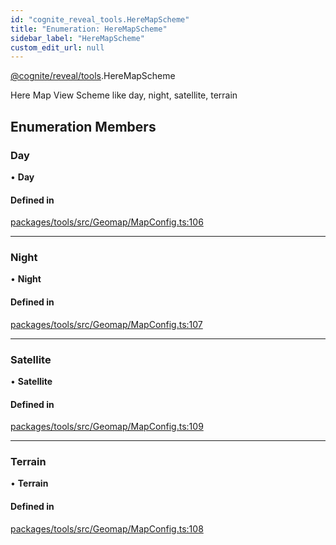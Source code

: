 ```yaml
---
id: "cognite_reveal_tools.HereMapScheme"
title: "Enumeration: HereMapScheme"
sidebar_label: "HereMapScheme"
custom_edit_url: null
---
```


[@cognite/reveal/tools](../modules/cognite_reveal_tools.md).HereMapScheme

Here Map View Scheme like day, night, satellite, terrain

## Enumeration Members

### Day

• **Day**

#### Defined in

[packages/tools/src/Geomap/MapConfig.ts:106](https://github.com/cognitedata/reveal/blob/716e7443e/viewer/packages/tools/src/Geomap/MapConfig.ts#L106)

___

### Night

• **Night**

#### Defined in

[packages/tools/src/Geomap/MapConfig.ts:107](https://github.com/cognitedata/reveal/blob/716e7443e/viewer/packages/tools/src/Geomap/MapConfig.ts#L107)

___

### Satellite

• **Satellite**

#### Defined in

[packages/tools/src/Geomap/MapConfig.ts:109](https://github.com/cognitedata/reveal/blob/716e7443e/viewer/packages/tools/src/Geomap/MapConfig.ts#L109)

___

### Terrain

• **Terrain**

#### Defined in

[packages/tools/src/Geomap/MapConfig.ts:108](https://github.com/cognitedata/reveal/blob/716e7443e/viewer/packages/tools/src/Geomap/MapConfig.ts#L108)
